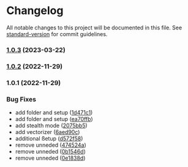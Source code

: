 # Changelog

All notable changes to this project will be documented in this file. See [standard-version](https://github.com/conventional-changelog/standard-version) for commit guidelines.

### [1.0.3](https://github.com/arindampradhan/atoma/compare/v1.0.2...v1.0.3) (2023-03-22)

### [1.0.2](https://github.com/arindampradhan/atoma/compare/v1.0.1...v1.0.2) (2022-11-29)

### 1.0.1 (2022-11-29)

### Bug Fixes

- add folder and setup ([1d471c1](https://github.com/arindampradhan/atoma/commit/1d471c1b15fcdc793dab671480702b0cc8e21c70))
- add folder and setup ([ea70ffb](https://github.com/arindampradhan/atoma/commit/ea70ffb1fbf4f25ebe0974baae6f5e6f8c1fb1aa))
- add stealth mode ([2075bb5](https://github.com/arindampradhan/atoma/commit/2075bb588af2f838b9a9baf1fd93bda79838c818))
- add vectorizer ([6aed90c](https://github.com/arindampradhan/atoma/commit/6aed90c1e9a5a786c2570ba0a3f59be8283bad7b))
- additional ßetup ([d572f58](https://github.com/arindampradhan/atoma/commit/d572f584c9b7411a070246b046af2294f6b33933))
- remove unneded ([474524a](https://github.com/arindampradhan/atoma/commit/474524aa8a6f1fae09c9ad801684b28609c6e7f2))
- remove unneded ([0b1546d](https://github.com/arindampradhan/atoma/commit/0b1546dea9015037ceb5e9d0145a316b1000ed4d))
- remove unneded ([0e1838d](https://github.com/arindampradhan/atoma/commit/0e1838d53f48984e3ad86d1a8ed902c3d4d13f6e))
